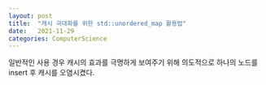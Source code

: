 ```yaml
---
layout: post
title:  "캐시 극대화를 위한 std::unordered_map 활용법"
date:   2021-11-29
categories: ComputerScience
---
```



일반적인 사용 경우 캐시의 효과를 극명하게 보여주기 위해 의도적으로 하나의 노드를 insert 후 캐시를 오염시켰다.             